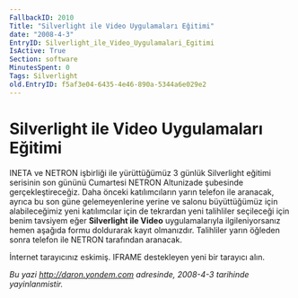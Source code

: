 ```yaml
---
FallbackID: 2010
Title: "Silverlight ile Video Uygulamaları Eğitimi"
date: "2008-4-3"
EntryID: Silverlight_ile_Video_Uygulamalari_Egitimi
IsActive: True
Section: software
MinutesSpent: 0
Tags: Silverlight
old.EntryID: f5af3e04-6435-4e46-890a-5344a6e029e2
---
```

# Silverlight ile Video Uygulamaları Eğitimi
INETA ve NETRON işbirliği ile yürüttüğümüz 3 günlük Silverlight eğitimi
serisinin son gününü Cumartesi NETRON Altunizade şubesinde
gerçekleştireceğiz. Daha önceki katılımcıların yarın telefon ile
aranacak, ayrıca bu son güne gelemeyenlerine yerine ve salonu
büyüttüğümüz için alabileceğimiz yeni katılımcılar için de tekrardan
yeni talihliler seçileceği için benim tavsiyem eğer **Silverlight ile
Video** uygulamalarıyla ilgileniyorsanız hemen aşağıda formu doldurarak
kayıt olmanızdır. Talihliler yarın öğleden sonra telefon ile NETRON
tarafından aranacak.

İnternet tarayıcınız eskimiş. IFRAME destekleyen yeni bir tarayıcı alın.



*Bu yazi http://daron.yondem.com adresinde, 2008-4-3 tarihinde yayinlanmistir.*
